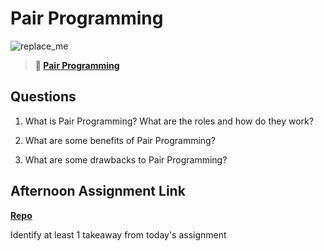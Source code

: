 # Pair Programming

![replace_me](https://codeworks.blob.core.windows.net/public/assets/img/illustrations/placeholder.svg)

> **📖 [Pair Programming](https://codeworksacademy.com/fs-student-guide/resources/wk7/01-Pair-Programming)**

## Questions

1. What is Pair Programming? What are the roles and how do they work?

2. What are some benefits of Pair Programming?

3. What are some drawbacks to Pair Programming?

## Afternoon Assignment Link

**[Repo](https://github.com/savtemp/<ASSIGNMENT_REPO>)**

Identify at least 1 takeaway from today's assignment
